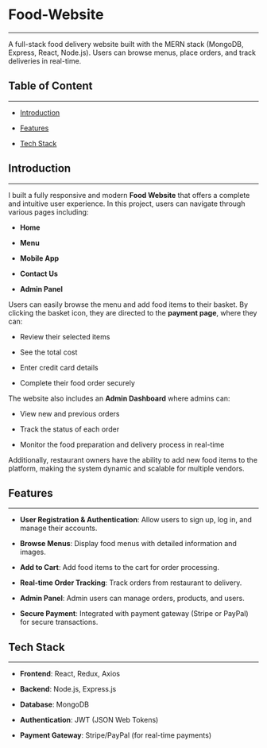 # Food-Website
***
A full-stack food delivery website built with the MERN stack (MongoDB, Express, React, Node.js). Users can browse menus, place orders, and track deliveries in real-time.


## **Table of Content**
***
+ [Introduction]()
  
+ [Features]()
  
+ [Tech Stack]()
  
## **Introduction**
***
I built a fully responsive and modern **Food Website** that offers a complete and intuitive user experience. In this project, users can navigate through various pages including:

+ **Home**

+ **Menu**

+ **Mobile App**

+ **Contact Us**

+ **Admin Panel**

Users can easily browse the menu and add food items to their basket. By clicking the basket icon, they are directed to the **payment page**, where they can:


+ Review their selected items

+ See the total cost

+ Enter credit card details

+ Complete their food order securely

 The website also includes an **Admin Dashboard** where admins can:

+ View new and previous orders

+ Track the status of each order

+ Monitor the food preparation and delivery process in real-time

Additionally, restaurant owners have the ability to add new food items to the platform, making the system dynamic and scalable for multiple vendors.

## **Features**
***
+ **User Registration & Authentication**: Allow users to sign up, log in, and manage their accounts.

+ **Browse Menus**: Display food menus with detailed information and images.

+ **Add to Cart**: Add food items to the cart for order processing.

+ **Real-time Order Tracking**: Track orders from restaurant to delivery.

+ **Admin Panel**: Admin users can manage orders, products, and users.

+ **Secure Payment**: Integrated with payment gateway (Stripe or PayPal) for secure transactions.

## **Tech Stack**
***
+ **Frontend**: React, Redux, Axios

+ **Backend**: Node.js, Express.js

+ **Database**: MongoDB

+ **Authentication**: JWT (JSON Web Tokens)

+ **Payment Gateway**: Stripe/PayPal (for real-time payments)
  


